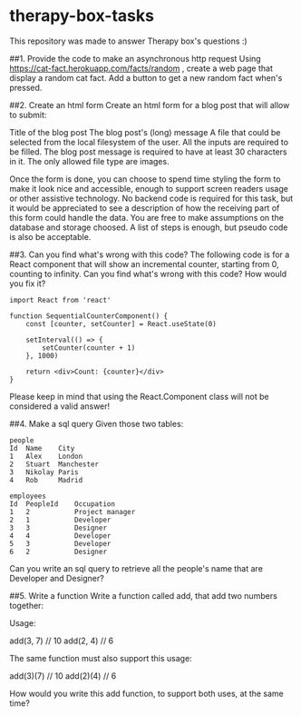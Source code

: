 # therapy-box-tasks
This repository was made to answer Therapy box's questions :)

##1. Provide the code to make an asynchronous http request
Using https://cat-fact.herokuapp.com/facts/random , create a web page that display a random cat fact. Add a button to get a new random fact when's pressed.

##2. Create an html form
Create an html form for a blog post that will allow to submit:

Title of the blog post
The blog post's (long) message
A file that could be selected from the local filesystem of the user.
All the inputs are required to be filled. The blog post message is required to have at least 30 characters in it. The only allowed file type are images.

Once the form is done, you can choose to spend time styling the form to make it look nice and accessible, enough to support screen readers usage or other assistive technology. No backend code is required for this task, but it would be appreciated to see a description of how the receiving part of this form could handle the data. You are free to make assumptions on the database and storage choosed. A list of steps is enough, but pseudo code is also be acceptable.

##3. Can you find what's wrong with this code?
The following code is for a React component that will show an incremental counter, starting from 0, counting to infinity. Can you find what's wrong with this code? How would you fix it?
```
import React from 'react'

function SequentialCounterComponent() {
    const [counter, setCounter] = React.useState(0)

    setInterval(() => {
        setCounter(counter + 1)
    }, 1000)

    return <div>Count: {counter}</div>
}
```
Please keep in mind that using the React.Component class will not be considered a valid answer!

##4. Make a sql query
Given those two tables:
```
people
Id	Name	City
1	Alex	London
2	Stuart	Manchester
3	Nikolay	Paris
4	Rob	    Madrid
```
```
employees
Id	PeopleId	Occupation
1	2	        Project manager
2	1	        Developer
3	3	        Designer
4	4	        Developer
5	3	        Developer
6	2	        Designer
```
Can you write an sql query to retrieve all the people's name that are Developer and Designer?

##5. Write a function
Write a function called add, that add two numbers together:

Usage:

add(3, 7) // 10
add(2, 4) // 6

The same function must also support this usage:

add(3)(7) // 10
add(2)(4) // 6

How would you write this add function, to support both uses, at the same time?
